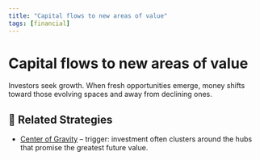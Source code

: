 ```yaml
---
title: "Capital flows to new areas of value"
tags: [financial]
---
```


# Capital flows to new areas of value

Investors seek growth. When fresh opportunities emerge, money shifts toward those evolving spaces and away from declining ones.

## 🔀 Related Strategies

- [Center of Gravity](/strategies/attacking/centre-of-gravity) – trigger: investment often clusters around the hubs that promise the greatest future value.
